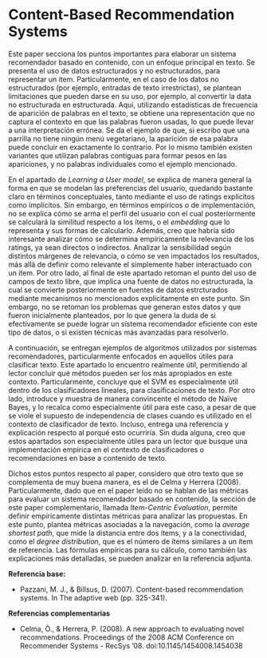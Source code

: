 # Content-Based Recommendation Systems

Este paper secciona los puntos importantes para elaborar un sistema recomendador basado en contenido, con un enfoque principal en texto.
Se presenta el uso de datos estructurados y no estructurados, para representar un ítem. 
Particularmente, en el caso de los datos no estructurados (por ejemplo, entradas de texto irrestrictas), se plantean limitaciones 
que pueden darse en su uso, por ejemplo, al convertir la data no estructurada en estructurada. 
Aquí, utilizando estadísticas de frecuencia de aparición de palabras en el texto, se obtiene una representación que no captura el contexto en que las palabras fueron usadas, lo que puede llevar a una interpretación errónea.
Se da el ejemplo de que, si escribo que una parrilla no tiene ningún menú vegetariano, la aparición de esa palabra puede concluir en exactamente lo contrario. 
Por lo mismo también existen variantes que utilizan palabras contiguas para formar pesos en las apariciones, y no palabras individuales como el ejemplo mencionado.

En el apartado de *Learning a User model*, se explica de manera general la forma en que se modelan las preferencias del usuario, quedando bastante claro en términos 
conceptuales, tanto mediante el uso de ratings explícitos como implícitos. Sin embargo, en términos empíricos o de implementación, no se explica cómo se arma el perfil del 
usuario con el cual posteriormente se calculará la similitud respecto a los ítems, o el *embedding* que lo representa y sus formas de calcularlo. 
Además, creo que habría sido interesante analizar cómo se determina empíricamente la relevancia de los ratings, ya sean directos o indirectos. 
Analizar la sensibilidad según distintos márgenes de relevancia, o cómo se ven impactados los resultados, más allá de definir como relevante el simplemente haber 
interactuado con un ítem.
Por otro lado, al final de este apartado retoman el punto del uso de campos de texto libre, que implica una fuente de datos no estructurada, la cual se convierte posteriormente en fuentes de datos estrcturados mediante mecanismos no mencionados explícitamente en este punto. 
Sin embargo, no se retoman los problemas que generan estos datos y que fueron inicialmente planteados, por lo que genera la duda de si efectivamente se puede lograr un sistema recomendador eficiente con este tipo de datos, 
o si existen técnicas más avanzadas para resolverlo.

A continuación, se entregan ejemplos de algoritmos utilizados por sistemas recomendadores, particularmente enfocados en aquellos útiles para clasificar texto. 
Este apartado lo encuentro realmente útil, permitiendo al lector concluir qué métodos pueden ser los más apropiados en este contexto. 
Particularmente, concluye que el SVM es especialmente útil dentro de los clasificadores lineales, para clasificaciones de texto. 
Por otro lado, introduce y muestra de manera convincente el método de Naïve Bayes, y lo recalca como especialmente útil para este caso, 
a pesar de que se viole el supuesto de independencia de clases cuando es utilizado en el contexto de clasificador de texto. 
Incluso, entrega una referencia y explicación respecto al porqué esto ocurriría. 
Sin duda alguna, creo que estos apartados son especialmente útiles para un lector que busque una implementación empírica en el contexto de clasificadores o recomendaciones en base a contenido de texto.

Dichos estos puntos respecto al paper, considero que otro texto que se complementa de muy buena manera, es el de Celma y Herrera (2008). Particularmente, dado que en el paper leído no se hablan de las métricas para evaluar un sistema recomendador basado en contenido, la sección de este paper complementario, llamada *Item-Centric Evaluation*, permite definir empíricamente distintas métricas para analizar las propuestas. En este punto, plantea métricas asociadas a la navegación, como la *average shortest path*, que mide la distancia entre dos ítems, y a la conectividad, como el *degree distribution*, que es el número de ítems similares a un ítem de referencia. Las fórmulas empíricas para su cálculo, como también las explicaciones más detalladas, se pueden analizar en la referencia adjunta.

**Referencia base:** 
- Pazzani, M. J., & Billsus, D. (2007). Content-based recommendation systems. In The adaptive web (pp. 325-341).

**Referencias complementarias**
- Celma, Ò., & Herrera, P. (2008). A new approach to evaluating novel recommendations. Proceedings of the 2008 ACM Conference on Recommender Systems - RecSys  ’08. doi:10.1145/1454008.1454038 

